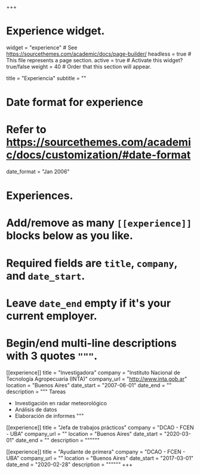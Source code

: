 +++
# Experience widget.
widget = "experience"  # See https://sourcethemes.com/academic/docs/page-builder/
headless = true  # This file represents a page section.
active = true  # Activate this widget? true/false
weight = 40  # Order that this section will appear.

title = "Experiencia"
subtitle = ""

# Date format for experience
#   Refer to https://sourcethemes.com/academic/docs/customization/#date-format
date_format = "Jan 2006"

# Experiences.
#   Add/remove as many `[[experience]]` blocks below as you like.
#   Required fields are `title`, `company`, and `date_start`.
#   Leave `date_end` empty if it's your current employer.
#   Begin/end multi-line descriptions with 3 quotes `"""`.
[[experience]]
  title = "Investigadora"
  company = "Instituto Nacional de Tecnología Agropecuaria (INTA)"
  company_url = "http://www.inta.gob.ar"
  location = "Buenos Aires"
  date_start = "2007-06-01"
  date_end = ""
  description = """ 
  Tareas
  
  * Investigación en radar meteorológico
  * Análisis de datos
  * Elaboración de informes
  """

[[experience]]
  title = "Jefa de trabajos prácticos"
  company = "DCAO - FCEN - UBA"
  company_url = ""
  location = "Buenos Aires"
  date_start = "2020-03-01"
  date_end = ""
  description = """"""

[[experience]]
  title = "Ayudante de primera"
  company = "DCAO - FCEN - UBA"
  company_url = ""
  location = "Buenos Aires"
  date_start = "2017-03-01"
  date_end = "2020-02-28"
  description = """"""
+++
